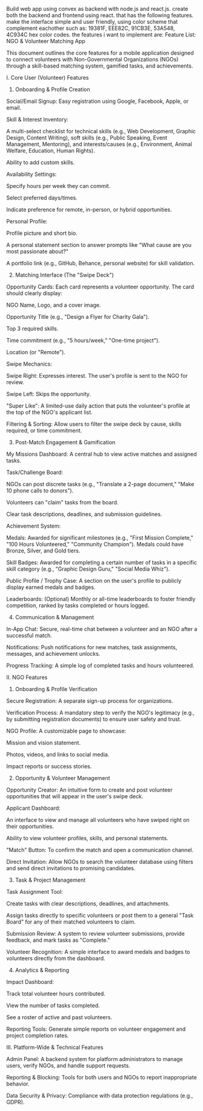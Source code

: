 Build web app using convex as backend with node.js and react.js. create both the backend and frontend using react. that has the following features. make the interface simple and user friendly, using color scheme that complement eachother such as: 19381F, EEE82C, 91CB3E, 53A548, 4C934C hex color codes. the features i want to implement are:
Feature List: NGO & Volunteer Matching App

This document outlines the core features for a mobile application designed to connect volunteers with Non-Governmental Organizations (NGOs) through a skill-based matching system, gamified tasks, and achievements.

I. Core User (Volunteer) Features

1. Onboarding & Profile Creation

Social/Email Signup: Easy registration using Google, Facebook, Apple, or email.

Skill & Interest Inventory:

A multi-select checklist for technical skills (e.g., Web Development, Graphic Design, Content Writing), soft skills (e.g., Public Speaking, Event Management, Mentoring), and interests/causes (e.g., Environment, Animal Welfare, Education, Human Rights).

Ability to add custom skills.

Availability Settings:

Specify hours per week they can commit.

Select preferred days/times.

Indicate preference for remote, in-person, or hybrid opportunities.

Personal Profile:

Profile picture and short bio.

A personal statement section to answer prompts like "What cause are you most passionate about?"

A portfolio link (e.g., GitHub, Behance, personal website) for skill validation.

2. Matching Interface (The "Swipe Deck")

Opportunity Cards: Each card represents a volunteer opportunity. The card should clearly display:

NGO Name, Logo, and a cover image.

Opportunity Title (e.g., "Design a Flyer for Charity Gala").

Top 3 required skills.

Time commitment (e.g., "5 hours/week," "One-time project").

Location (or "Remote").

Swipe Mechanics:

Swipe Right: Expresses interest. The user's profile is sent to the NGO for review.

Swipe Left: Skips the opportunity.

"Super Like": A limited-use daily action that puts the volunteer's profile at the top of the NGO's applicant list.

Filtering & Sorting: Allow users to filter the swipe deck by cause, skills required, or time commitment.

3. Post-Match Engagement & Gamification

My Missions Dashboard: A central hub to view active matches and assigned tasks.

Task/Challenge Board:

NGOs can post discrete tasks (e.g., "Translate a 2-page document," "Make 10 phone calls to donors").

Volunteers can "claim" tasks from the board.

Clear task descriptions, deadlines, and submission guidelines.

Achievement System:

Medals: Awarded for significant milestones (e.g., "First Mission Complete," "100 Hours Volunteered," "Community Champion"). Medals could have Bronze, Silver, and Gold tiers.

Skill Badges: Awarded for completing a certain number of tasks in a specific skill category (e.g., "Graphic Design Guru," "Social Media Whiz").

Public Profile / Trophy Case: A section on the user's profile to publicly display earned medals and badges.

Leaderboards: (Optional) Monthly or all-time leaderboards to foster friendly competition, ranked by tasks completed or hours logged.

4. Communication & Management

In-App Chat: Secure, real-time chat between a volunteer and an NGO after a successful match.

Notifications: Push notifications for new matches, task assignments, messages, and achievement unlocks.

Progress Tracking: A simple log of completed tasks and hours volunteered.

II. NGO Features

1. Onboarding & Profile Verification

Secure Registration: A separate sign-up process for organizations.

Verification Process: A mandatory step to verify the NGO's legitimacy (e.g., by submitting registration documents) to ensure user safety and trust.

NGO Profile: A customizable page to showcase:

Mission and vision statement.

Photos, videos, and links to social media.

Impact reports or success stories.

2. Opportunity & Volunteer Management

Opportunity Creator: An intuitive form to create and post volunteer opportunities that will appear in the user's swipe deck.

Applicant Dashboard:

An interface to view and manage all volunteers who have swiped right on their opportunities.

Ability to view volunteer profiles, skills, and personal statements.

"Match" Button: To confirm the match and open a communication channel.

Direct Invitation: Allow NGOs to search the volunteer database using filters and send direct invitations to promising candidates.

3. Task & Project Management

Task Assignment Tool:

Create tasks with clear descriptions, deadlines, and attachments.

Assign tasks directly to specific volunteers or post them to a general "Task Board" for any of their matched volunteers to claim.

Submission Review: A system to review volunteer submissions, provide feedback, and mark tasks as "Complete."

Volunteer Recognition: A simple interface to award medals and badges to volunteers directly from the dashboard.

4. Analytics & Reporting

Impact Dashboard:

Track total volunteer hours contributed.

View the number of tasks completed.

See a roster of active and past volunteers.

Reporting Tools:  Generate simple reports on volunteer engagement and project completion rates.

III. Platform-Wide & Technical Features

Admin Panel: A backend system for platform administrators to manage users, verify NGOs, and handle support requests.

Reporting & Blocking: Tools for both users and NGOs to report inappropriate behavior.

Data Security & Privacy: Compliance with data protection regulations (e.g., GDPR). 
